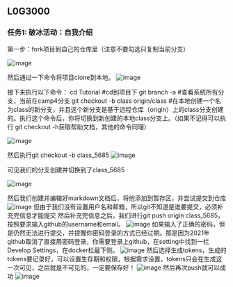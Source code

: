 ## L0G3000
### 任务1: 破冰活动：自我介绍
第一步：fork项目到自己的仓库里（注意不要勾选只复制当前分支）

![image](https://github.com/user-attachments/assets/5484700c-8f27-4128-9c39-8262fed5192a)

然后通过一下命令将项目clone到本地。
![image](https://github.com/user-attachments/assets/3d5e688c-86c8-47a4-bb46-8101f1a445bf)

接下来执行以下命令：
cd Tutorial  #cd到项目下
git branch -a    #查看系统所有分支，当前在camp4分支
git checkout -b class origin/class    #在本地创建一个名为class的新分支，并且这个新分支是基于远程仓库（origin）上的class分支创建的。执行这个命令后，你将切换到新创建的本地class分支上。（如果不记得可以执行 git checkout -h获取帮助文档，其他的命令同理）

![image](https://github.com/user-attachments/assets/2a74f041-2f57-4d74-af0c-d09bd43ace86)

然后执行git checkout -b class_5685
![image](https://github.com/user-attachments/assets/877952e0-bee7-4826-9cbb-0d04b2b4c36f)

可见我们的分支创建并切换到了class_5685

![image](https://github.com/user-attachments/assets/2c475b5f-77cb-43b6-88e0-2db259876f60)

然后我们创建并编辑好markdown文档后，将他添加到暂存区，并尝试提交到仓库
![image](https://github.com/user-attachments/assets/24a57963-c9d1-4fa3-953a-3a9d7b040361)
但由于我们没有设置用户名和邮箱，所以git不知道是谁要提交，必须补充完信息才能提交
然后补充完信息之后，我们进行git push origin class_5685，按照要求输入github的username和email。
![image](https://github.com/user-attachments/assets/638e9055-c4a6-4b59-92b3-54ca6e79e77c)
如果输入了正确的密码，但是仍然无法进行提交，并提醒你密码登录的方式已经过期。那是因为2021年github取消了直接用密码登录，你需要登录上github，在setting中找到一栏Develop Settings，在docker栏最下侧。
![image](https://github.com/user-attachments/assets/d9a3b256-9524-4073-b6cf-adae9a7bdfb1)
然后选择生成tokens，生成的tokens要记录好，可以设置生存期和权限，根据需求设置，tokens只会在生成这一次可见，之后就是不可见的，一定要保存好！
![image](https://github.com/user-attachments/assets/4881a760-2f1b-4c6d-beea-d85f4b1ca92f)
然后再次push就可以成功
![image](https://github.com/user-attachments/assets/7f7c830e-d70b-42bc-b35b-dab44c071bc6)

